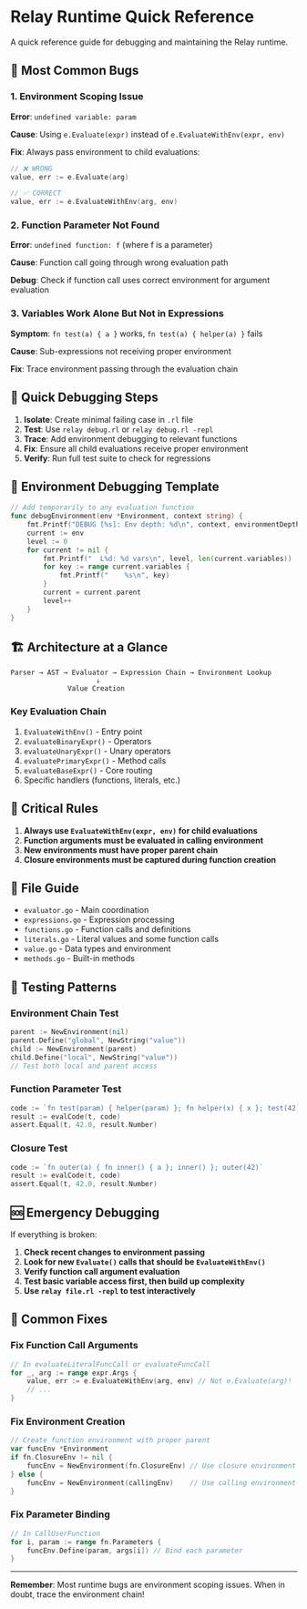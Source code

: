 # Relay Runtime Quick Reference

A quick reference guide for debugging and maintaining the Relay runtime.

## 🚨 Most Common Bugs

### 1. Environment Scoping Issue
**Error**: `undefined variable: param`

**Cause**: Using `e.Evaluate(expr)` instead of `e.EvaluateWithEnv(expr, env)`

**Fix**: Always pass environment to child evaluations:
```go
// ❌ WRONG
value, err := e.Evaluate(arg)

// ✅ CORRECT  
value, err := e.EvaluateWithEnv(arg, env)
```

### 2. Function Parameter Not Found
**Error**: `undefined function: f` (where f is a parameter)

**Cause**: Function call going through wrong evaluation path

**Debug**: Check if function call uses correct environment for argument evaluation

### 3. Variables Work Alone But Not in Expressions
**Symptom**: `fn test(a) { a }` works, `fn test(a) { helper(a) }` fails

**Cause**: Sub-expressions not receiving proper environment

**Fix**: Trace environment passing through the evaluation chain

## 🔧 Quick Debugging Steps

1. **Isolate**: Create minimal failing case in `.rl` file
2. **Test**: Use `relay debug.rl` or `relay debug.rl -repl`
3. **Trace**: Add environment debugging to relevant functions
4. **Fix**: Ensure all child evaluations receive proper environment
5. **Verify**: Run full test suite to check for regressions

## 📝 Environment Debugging Template

```go
// Add temporarily to any evaluation function
func debugEnvironment(env *Environment, context string) {
    fmt.Printf("DEBUG [%s]: Env depth: %d\n", context, environmentDepth(env))
    current := env
    level := 0
    for current != nil {
        fmt.Printf("  L%d: %d vars\n", level, len(current.variables))
        for key := range current.variables {
            fmt.Printf("    %s\n", key)
        }
        current = current.parent
        level++
    }
}
```

## 🏗️ Architecture at a Glance

```
Parser → AST → Evaluator → Expression Chain → Environment Lookup
                     ↓
              Value Creation
```

### Key Evaluation Chain
1. `EvaluateWithEnv()` - Entry point
2. `evaluateBinaryExpr()` - Operators  
3. `evaluateUnaryExpr()` - Unary operators
4. `evaluatePrimaryExpr()` - Method calls
5. `evaluateBaseExpr()` - Core routing
6. Specific handlers (functions, literals, etc.)

## 🎯 Critical Rules

1. **Always use `EvaluateWithEnv(expr, env)` for child evaluations**
2. **Function arguments must be evaluated in calling environment**
3. **New environments must have proper parent chain**
4. **Closure environments must be captured during function creation**

## 📂 File Guide

- `evaluator.go` - Main coordination
- `expressions.go` - Expression processing
- `functions.go` - Function calls and definitions
- `literals.go` - Literal values and some function calls
- `value.go` - Data types and environment
- `methods.go` - Built-in methods

## 🧪 Testing Patterns

### Environment Chain Test
```go
parent := NewEnvironment(nil)
parent.Define("global", NewString("value"))
child := NewEnvironment(parent)
child.Define("local", NewString("value"))
// Test both local and parent access
```

### Function Parameter Test
```go
code := `fn test(param) { helper(param) }; fn helper(x) { x }; test(42)`
result := evalCode(t, code)
assert.Equal(t, 42.0, result.Number)
```

### Closure Test
```go
code := `fn outer(a) { fn inner() { a }; inner() }; outer(42)`
result := evalCode(t, code)
assert.Equal(t, 42.0, result.Number)
```

## 🆘 Emergency Debugging

If everything is broken:

1. **Check recent changes to environment passing**
2. **Look for new `Evaluate()` calls that should be `EvaluateWithEnv()`**
3. **Verify function call argument evaluation**
4. **Test basic variable access first, then build up complexity**
5. **Use `relay file.rl -repl` to test interactively**

## 🎨 Common Fixes

### Fix Function Call Arguments
```go
// In evaluateLiteralFuncCall or evaluateFuncCall
for _, arg := range expr.Args {
    value, err := e.EvaluateWithEnv(arg, env) // Not e.Evaluate(arg)!
    // ...
}
```

### Fix Environment Creation
```go
// Create function environment with proper parent
var funcEnv *Environment
if fn.ClosureEnv != nil {
    funcEnv = NewEnvironment(fn.ClosureEnv) // Use closure environment
} else {
    funcEnv = NewEnvironment(callingEnv)    // Use calling environment
}
```

### Fix Parameter Binding
```go
// In CallUserFunction
for i, param := range fn.Parameters {
    funcEnv.Define(param, args[i]) // Bind each parameter
}
```

---

**Remember**: Most runtime bugs are environment scoping issues. When in doubt, trace the environment chain! 